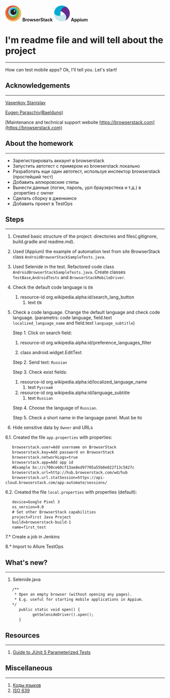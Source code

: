 <img src="readme-images/browserStack-logo.png" height="50" width="50"> <b>BrowserStack</b>
<img src="readme-images/appium-logo.png" height="50" width="50"> <b>Appium</b>

# I'm readme file and will tell about the project
___
How can test mobile apps? Ok, I'll tell you. Let's start!

## Acknowledgements
___
[Vasenkov Stanislav](https://github.com/svasenkov)

[Eugen Paraschiv(Baeldung)](https://twitter.com/baeldung)

[Maintenance and technical support website https://browserstack.com](https://browserstack.com)

## About the homework
___
- Зарегистрировать аккаунт в browserstack
- Запустить автотест с примером из browserstack локально
- Разработать еще один автотест, используя инспектор browserstack (простейший тест)
- Добавить аллюровские степы
- Вынести данные (логин, пароль, урл браузерстека и т.д.) в .properties с owner
- Сделать сборку в дженкинсе
- Добавить проект в TestOps

## Steps
___
1. Created basic structure of the project: directories and files(.gitignore, build.gradle and readme.md). 
2. Used (Appium) the example of automation test from site BrowserStack class `AndroidBrowserStackSampleTests.java`. 
3. Used Selenide in the test. Refactored code class `AndroidBrowserStackSampleTests.java`. 
Create classes `TestBase`,`AndroidTests` and `BrowserStackMobileDriver`.
4. Check the default code language is `EN`
   1. resource-id	org.wikipedia.alpha:id/search_lang_button
      1. text `EN`
  
5. Check a code language. Change the default language and check code language. 
(parametrs: code language, field.text `localized_language_name` 
and field.text `language_subtitle`)

   Step 1. Click on search field:

      1. resource-id	org.wikipedia.alpha:id/preference_languages_filter

      2. class	android.widget.EditText
   
   Step 2. Send text: `Russian`
   
   Step 3. Check exist fields:
      1. resource-id	org.wikipedia.alpha:id/localized_language_name
         1. text	`Русский`
      2. resource-id	org.wikipedia.alpha:id/language_subtitle
         1. text	`Russian`
   
   Step 4. Choose the language of `Russian`.
   
   Step 5. Check a short name in the language panel. Must be `RU`   
6. Hide sensitive data by `Owner` and URLs

6.1. Created the file `app.properties` with properties: 
```
   browserstack.user=Add username on BrowserStack
   browserstack.key=Add password on BrowserStack
   browserstack.networkLogs=true
   browserstack.app=Add app id
   #Example bs://c700ce60cf13ae8ed97705a55b8e022f13c5827c
   browserstack.url=http://hub.browserstack.com/wd/hub
   browserstack.url.statSession=https://api-cloud.browserstack.com/app-automate/sessions/
```
6.2. Created the file `local.properties` with properties (default): 

```
   device=Google Pixel 3
   os_version=9.0
   # Set other BrowserStack capabilities
   project=First Java Project
   build=browserstack-build-1
   name=first_test
```

7.* Create a job in Jenkins

8.* Import to Allure TestOps

## What's new?
___
1. Selenide.java
```
   /**
    * Open an empty browser (without opening any pages).
    * E.g. useful for starting mobile applications in Appium.
   */
      public static void open() {
            getSelenideDriver().open();
      }
```

## Resources
___
1. [Guide to JUnit 5 Parameterized Tests](https://www.baeldung.com/parameterized-tests-junit-5)

## Miscellaneous
___
1. [Коды языков](https://ru.wikipedia.org/wiki/%D0%9A%D0%BE%D0%B4%D1%8B_%D1%8F%D0%B7%D1%8B%D0%BA%D0%BE%D0%B2)
2. [ISO 639](https://ru.wikipedia.org/wiki/ISO_639)
